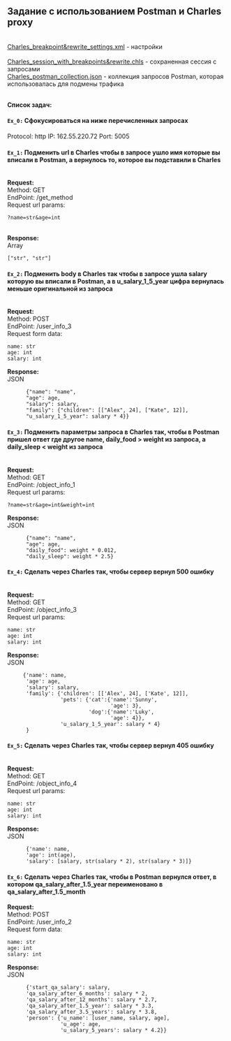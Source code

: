 
## Задание с использованием Postman и Charles proxy

<br> <a href="https://github.com/Evergaarden/charles_proxy/blob/main/Charles_breakpoint%26rewrite_settings.xml">Charles_breakpoint&rewrite_settings.xml</a> - настройки  
<br> <a href="https://github.com/Evergaarden/charles_proxy/blob/main/Charles_session_with_breakpoints%26rewrite.chls">Charles_session_with_breakpoints&rewrite.chls</a> - сохраненная сессия с запросами
<br> <a href="https://github.com/Evergaarden/charles_proxy/blob/main/Charles_postman_collection.json">Charles_postman_collection.json</a> - коллекция запросов Postman, которая использовалась для подмены трафика 

<br> **Список задач:**

#### `Ex_0:` Сфокусироваться на ниже перечисленных запросах

Protocol: http
IP: 162.55.220.72
Port: 5005



#### `Ex_1:` Подменить url в Charles чтобы в запросе ушло имя которые вы вписали в Postman, а вернулось то, которое вы подставили в Charles

<br> **Request:**
 <br> Method: GET
 <br> EndPoint: /get_method
 <br> Request url params: 
 
 ```
 ?name=str&age=int
 ```

<br>**Response:**
<br>Array
```
["str", "str"]
```



#### `Ex_2:` Подменить body в Charles так чтобы в запросе ушла salary которую вы вписали в Postman, а в u_salary_1_5_year цифра вернулась меньше оригинальной из запроса

<br>**Request:**
<br>Method: POST
<br>EndPoint: /user_info_3
<br>Request form data: 

    name: str
    age: int
    salary: int

**Response:** 
<br>JSON

          {"name": "name",
          "age": age,
          "salary": salary,
          "family": {"children": [["Alex", 24], ["Kate", 12]],
          "u_salary_1_5_year": salary * 4}}
          


#### `Ex_3:` Подменить параметры запроса в Charles так, чтобы в Postman пришел ответ где другое name, daily_food > weight из запроса, а daily_sleep < weight из запроса

<br>**Request:**
<br>Method: GET
<br>EndPoint: /object_info_1
<br>Request url params: 
 
    ?name=str&age=int&weight=int

**Response:** 
<br>JSON

          {"name": "name",
          "age": age,
          "daily_food": weight * 0.012,
          "daily_sleep": weight * 2.5}



#### `Ex_4:` Сделать через Charles так, чтобы сервер вернул 500 ошибку

<br>**Request:**
<br>Method: GET
<br>EndPoint: /object_info_3
<br>Request url params: 
 
    name: str
    age: int
    salary: int

**Response:**
<br>JSON

         {'name': name,
          'age': age,
          'salary': salary,
          'family': {'children': [['Alex', 24], ['Kate', 12]],
                     'pets': {'cat':{'name':'Sunny',
                                     'age': 3},
                              'dog':{'name':'Luky',
                                     'age': 4}},
                     'u_salary_1_5_year': salary * 4}
          }



#### `Ex_5:` Сделать через Charles так, чтобы сервер вернул 405 ошибку

<br>**Request:**
<br>Method: GET
<br>EndPoint: /object_info_4
<br>Request url params: 

    name: str
    age: int
    salary: int

**Response:**
<br>JSON

          {'name': name,
          'age': int(age),
          'salary': [salary, str(salary * 2), str(salary * 3)]}



#### `Ex_6:` Сделать через Charles так, чтобы в Postman вернулся ответ, в котором qa_salary_after_1.5_year переименовано в qa_salary_after_1.5_month

**Request:**
<br>Method: POST
<br>EndPoint: /user_info_2
<br>Request form data: 

    name: str
    age: int
    salary: int

**Response:**
<br>JSON

          {'start_qa_salary': salary,
          'qa_salary_after_6_months': salary * 2,
          'qa_salary_after_12_months': salary * 2.7,
          'qa_salary_after_1.5_year': salary * 3.3,
          'qa_salary_after_3.5_years': salary * 3.8,
          'person': {'u_name': [user_name, salary, age],
                     'u_age': age,
                     'u_salary_5_years': salary * 4.2}}



